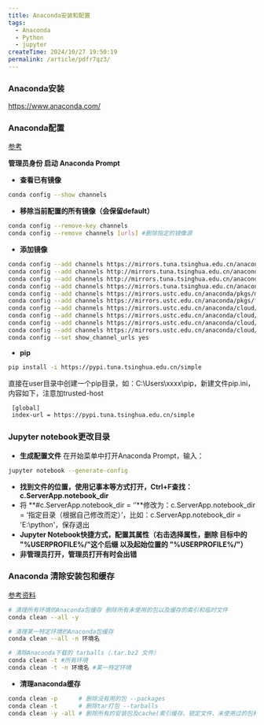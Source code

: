 ```yaml
---
title: Anaconda安装和配置
tags:
  - Anaconda
  - Python
  - jupyter
createTime: 2024/10/27 19:50:19
permalink: /article/pdfr7qz3/
---
```

### Anaconda安装

<https://www.anaconda.com/>

### Anaconda配置

[参考](https://blog.csdn.net/xd_wjc/article/details/80587488)

**管理员身份 启动 Anaconda Prompt**

- **查看已有镜像**

```bash
conda config --show channels
```

- **移除当前配置的所有镜像（会保留default）**

```bash
conda config --remove-key channels
conda config --remove channels [urls] #删除指定的镜像源
```

- **添加镜像**

```bash
conda config --add channels https://mirrors.tuna.tsinghua.edu.cn/anaconda/pkgs/free/
conda config --add channels http://mirrors.tuna.tsinghua.edu.cn/anaconda/pkgs/main/
conda config --add channels http://mirrors.tuna.tsinghua.edu.cn/anaconda/cloud/fastai/
conda config --add channels https://mirrors.tuna.tsinghua.edu.cn/anaconda/cloud/pytorch
conda config --add channels https://mirrors.ustc.edu.cn/anaconda/pkgs/main/
conda config --add channels https://mirrors.ustc.edu.cn/anaconda/pkgs/free/
conda config --add channels https://mirrors.ustc.edu.cn/anaconda/cloud/conda-forge/
conda config --add channels https://mirrors.ustc.edu.cn/anaconda/cloud/msys2/
conda config --add channels https://mirrors.ustc.edu.cn/anaconda/cloud/bioconda/
conda config --add channels https://mirrors.ustc.edu.cn/anaconda/cloud/menpo/
conda config --set show_channel_urls yes
```

- **pip**

```bash
pip install -i https://pypi.tuna.tsinghua.edu.cn/simple 
```

直接在user目录中创建一个pip目录，如：C:\Users\xxxx\pip，新建文件pip.ini，内容如下，注意加trusted-host

```bash
 [global]
 index-url = https://pypi.tuna.tsinghua.edu.cn/simple
```

### Jupyter notebook更改目录

- **生成配置文件**
在开始菜单中打开Anaconda Prompt，输入：

```bash
jupyter notebook --generate-config
```

- **找到文件的位置，使用记事本等方式打开，Ctrl+F查找：c.ServerApp.notebook_dir**
- 将 **#c.ServerApp.notebook_dir  = ‘’**修改为：c.ServerApp.notebook_dir  = ‘指定目录（根据自己修改而定）’，比如：c.ServerApp.notebook_dir  = 'E:\\python'，保存退出
- **Jupyter Notebook快捷方式，配置其属性（右击选择属性，删除 目标中的 "%USERPROFILE%/"这个后缀 以及起始位置的 "%USERPROFILE%/"）**
- **非管理员打开，管理员打开有时会出错**

### Anaconda 清除安装包和缓存
[参考资料](https://blog.csdn.net/Ever_____/article/details/136749066)

```bash
# 清理所有环境的Anaconda包缓存 删除所有未使用的包以及缓存的索引和临时文件
conda clean --all -y

# 清理某一特定环境的Anaconda包缓存
conda clean --all -n 环境名

# 清除Anaconda下载的 tarballs（.tar.bz2 文件）
conda clean -t #所有环境
conda clean -t -n 环境名 #某一特定环境

```

- **清理anaconda缓存**
```bash
conda clean -p      # 删除没有用的包 --packages
conda clean -t      # 删除tar打包 --tarballs
conda clean -y -all # 删除所有的安装包及cache(索引缓存、锁定文件、未使用过的包和tar包)
```
